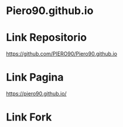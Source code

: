 # Piero90.github.io
# Link Repositorio

https://github.com/PIERO90/Piero90.github.io

# Link Pagina

https://piero90.github.io/

# Link Fork
